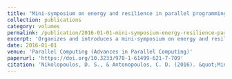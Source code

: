 ```yaml
---
title: "Mini-symposium on energy and resilience in parallel programming"
collection: publications
category: volumes
permalink: /publication/2016-01-01-mini-symposium-energy-resilience-parallel-programming
excerpt: 'Organizes and introduces a mini-symposium on energy and resilience in parallel programming, covering current trends and challenges in energy-aware and fault-tolerant parallel computing.'
date: 2016-01-01
venue: 'Parallel Computing (Advances in Parallel Computing)'
paperurl: 'https://doi.org/10.3233/978-1-61499-621-7-709'
citation: 'Nikolopoulos, D. S., & Antonopoulos, C. D. (2016). &quot;Mini-symposium on energy and resilience in parallel programming.&quot; In <i>Parallel Computing</i>. <i>Advances in Parallel Computing</i>. Elsevier. https://doi.org/10.3233/978-1-61499-621-7-709'
---
```

